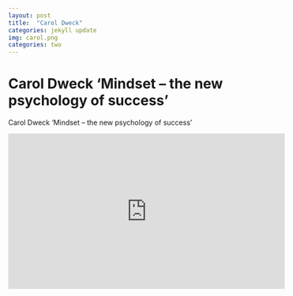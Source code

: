 ```yaml
---
layout: post
title:  "Carol Dweck"
categories: jekyll update
img: carol.png
categories: two
---
```


# Carol Dweck ‘Mindset – the new psychology of success’

Carol Dweck ‘Mindset – the new psychology of success’

<iframe width="560" height="315" src="https://www.youtube.com/embed/QGvR_0mNpWM" frameborder="0" allowfullscreen></iframe>



